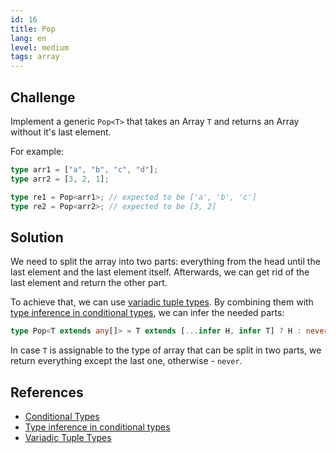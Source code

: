 ```yaml
---
id: 16
title: Pop
lang: en
level: medium
tags: array
---
```


## Challenge

Implement a generic `Pop<T>` that takes an Array `T` and returns an Array without it's last element.

For example:

```ts
type arr1 = ["a", "b", "c", "d"];
type arr2 = [3, 2, 1];

type re1 = Pop<arr1>; // expected to be ['a', 'b', 'c']
type re2 = Pop<arr2>; // expected to be [3, 2]
```

## Solution

We need to split the array into two parts: everything from the head until the last element and the last element itself.
Afterwards, we can get rid of the last element and return the other part.

To achieve that, we can use [variadic tuple types](https://www.typescriptlang.org/docs/handbook/release-notes/typescript-4-0.html#variadic-tuple-types).
By combining them with [type inference in conditional types](https://www.typescriptlang.org/docs/handbook/2/conditional-types.html#inferring-within-conditional-types), we can infer the needed parts:

```ts
type Pop<T extends any[]> = T extends [...infer H, infer T] ? H : never;
```

In case `T` is assignable to the type of array that can be split in two parts, we return everything except the last one, otherwise - `never`.

## References

- [Conditional Types](https://www.typescriptlang.org/docs/handbook/2/conditional-types.html)
- [Type inference in conditional types](https://www.typescriptlang.org/docs/handbook/2/conditional-types.html#inferring-within-conditional-types)
- [Variadic Tuple Types](https://www.typescriptlang.org/docs/handbook/release-notes/typescript-4-0.html#variadic-tuple-types)

